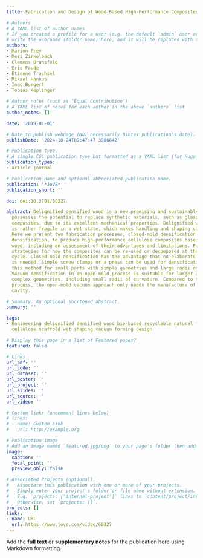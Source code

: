 ```yaml
---
title: Fabrication and Design of Wood-Based High-Performance Composites https://www.jove.com/video/60327

# Authors
# A YAML list of author names
# If you created a profile for a user (e.g. the default `admin` user at `content/authors/admin/`), 
# write the username (folder name) here, and it will be replaced with their full name and linked to their profile.
authors:
- Marion Frey
- Meri Zirkelbach
- Clemens Dransfeld
- Eric Faude
- Etienne Trachsel
- Mikael Hannus
- Ingo Burgert
- Tobias Keplinger

# Author notes (such as 'Equal Contribution')
# A YAML list of notes for each author in the above `authors` list
author_notes: []

date: '2019-01-01'

# Date to publish webpage (NOT necessarily Bibtex publication's date).
publishDate: '2024-10-24T09:47:47.390684Z'

# Publication type.
# A single CSL publication type but formatted as a YAML list (for Hugo requirements).
publication_types:
- article-journal

# Publication name and optional abbreviated publication name.
publication: '*JoVE*'
publication_short: ''

doi: doi:10.3791/60327

abstract: Delignified densified wood is a new promising and sustainable material that
  possesses the potential to replace synthetic materials, such as glass fiber reinforced
  composites, due to its excellent mechanical properties. Delignified wood, however,
  is rather fragile in a wet state, which makes handling and shaping challenging.
  Here we present two fabrication processes, closed-mold densification and vacuum
  densification, to produce high-performance cellulose composites based on delignified
  wood, including an assessment of their advantages and limitations. Further, we suggest
  strategies for how the composites can be re-used or decomposed at the end-of-life
  cycle. Closed-mold densification has the advantage that no elaborate lab equipment
  is needed. Simple screw clamps or a press can be used for densification. We recommend
  this method for small parts with simple geometries and large radii of curvature.
  Vacuum densification in an open-mold process is suitable for larger objects and
  complex geometries, including small radii of curvature. Compared to the closed-mold
  process, the open-mold vacuum approach only needs the manufacture of a single mold
  cavity.

# Summary. An optional shortened abstract.
summary: ''

tags:
- Engineering delignified densified wood bio-based recyclable natural fiber composite
  cellulose scaffold wet shaping vacuum forming design

# Display this page in a list of Featured pages?
featured: false

# Links
url_pdf: ''
url_code: ''
url_dataset: ''
url_poster: ''
url_project: ''
url_slides: ''
url_source: ''
url_video: ''

# Custom links (uncomment lines below)
# links:
# - name: Custom Link
#   url: http://example.org

# Publication image
# Add an image named `featured.jpg/png` to your page's folder then add a caption below.
image:
  caption: ''
  focal_point: ''
  preview_only: false

# Associated Projects (optional).
#   Associate this publication with one or more of your projects.
#   Simply enter your project's folder or file name without extension.
#   E.g. `projects: ['internal-project']` links to `content/project/internal-project/index.md`.
#   Otherwise, set `projects: []`.
projects: []
links:
- name: URL
  url: https://www.jove.com/video/60327
---
```


Add the **full text** or **supplementary notes** for the publication here using Markdown formatting.
